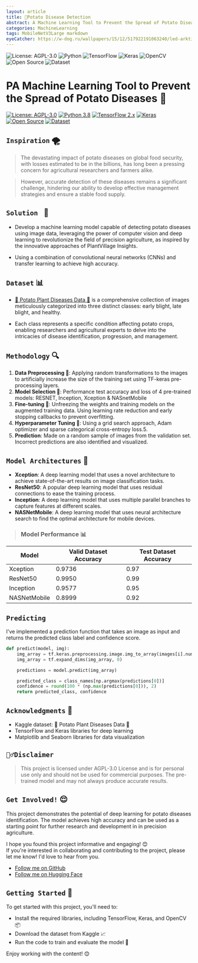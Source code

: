 ```yaml
---
layout: article
title: 🥔Potato Disease Detection
abstract: A Machine Learning Tool to Prevent the Spread of Potato Diseases
categories: MachineLearning
tags: MobileNetV3Large markdown
eyeCatcher: https://w-dog.ru/wallpapers/15/12/517922191063240/led-arktika-toross-zima.jpg
---
```



<div style="text-align: left;">
  
  <a href='https://github.com/PhuongFX/ButterFlySpace/blob/main/LICENSE'><img style='display: inline-block; margin: 0; padding: 0;' src='https://img.shields.io/badge/License-AGPL%203.0-blue.svg' alt='License: AGPL-3.0'></a>
  <a href='https://www.python.org/'><img style='display: inline-block; margin: 0; padding: 0;' src='https://img.shields.io/badge/Python-3.x-blue' alt='Python'></a>
  <a href='https://www.tensorflow.org/'><img style='display: inline-block; margin: 0; padding: 0;' src='https://img.shields.io/badge/TensorFlow-2.x-orange' alt='TensorFlow'></a>
  <a href='https://keras.io/'><img style='display: inline-block; margin: 0; padding: 0;' src='https://img.shields.io/badge/Keras-2.x-green' alt='Keras'></a>
  <a href='https://opencv.org/'><img style='display: inline-block; margin: 0; padding: 0;' src='https://img.shields.io/badge/OpenCV-4.x-red' alt='OpenCV'></a>
  <a href='https://github.com/PhuongFX/ButterFlySpace'><img style='display: inline-block; margin: 0; padding: 0;' src='https://img.shields.io/badge/Open%20Source-%E2%9D%A4-green.svg' alt='Open Source'></a>
  <a href='https://www.kaggle.com/datasets/gpiosenka/butterfly-images40-species'><img style='display: inline-block; margin: 0; padding: 0;' src='https://img.shields.io/badge/Dataset-📊-red.svg' alt='Dataset'></a>
  
</div>
        
**PA Machine Learning Tool to Prevent the Spread of Potato Diseases 🥔**
=====================================================



[![License: AGPL-3.0](https://img.shields.io/badge/License-AGPL%203.0-blue.svg)](https://github.com/PhuongFX/ButterFlySpace/blob/main/LICENSE)
[![Python 3.8](https://img.shields.io/badge/python-3.8-blue.svg)](https://www.python.org/downloads/release/python-380/)
[![TensorFlow 2.x](https://img.shields.io/badge/TensorFlow-2.x-orange.svg)](https://www.tensorflow.org/)
[![Keras](https://img.shields.io/badge/Keras-2.x-red.svg)](https://keras.io/)
[![Open Source](https://img.shields.io/badge/Open%20Source-%E2%9D%A4-green.svg)](https://github.com/PhuongFX/Potato)
[![Dataset](https://img.shields.io/badge/Dataset-Potato%20Plant%20Diseases-gr.svg)](https://www.kaggle.com/hafiznouman786/potato-plant-diseases-data)


## `Inspiration` 🌪️


> The devastating impact of potato diseases on global food security, with losses estimated to be in the billions, has long been a pressing concern for agricultural researchers and farmers alike.

> However, accurate detection of these diseases remains a significant challenge, hindering our ability to develop effective management strategies and ensure a stable food supply.


## `Solution ` 🌱

* Develop a machine learning model capable of detecting potato diseases using image data, leveraging the power of computer vision and deep learning to revolutionize the field of precision agriculture, as inspired by the innovative approaches of PlantVillage Insights.

* Using a combination of convolutional neural networks (CNNs) and transfer learning to achieve high accuracy.


## `Dataset` 📊

* [🌱 Potato Plant Diseases Data 🍂](https://www.kaggle.com/hafiznouman786/potato-plant-diseases-data) is a comprehensive collection of images meticulously categorized into three distinct classes: early blight, late blight, and healthy. 

* Each class represents a specific condition affecting potato crops, enabling researchers and agricultural experts to delve into the intricacies of disease identification, progression, and management.


## `Methodology` 🔍

1. **Data Preprocessing 🔄**: Applying random transformations to the images to artificially increase the size of the training set using TF-keras pre-processing layers.
2. **Model Selection 🤔**: Performance test accuracy and loss of 4 pre-trained models: RESNET, Inception, Xception & NASnetMobile 
3. **Fine-tuning 🔩**: Unfreezing the weights and training models on the augmented training data. Using learning rate reduction and early stopping callbacks to prevent overfitting.
4. **Hyperparameter Tuning 🔧**: Using a grid search approach, Adam optimizer and sparse categorical cross-entropy loss.5.
5. **Prediction**: Made on a random sample of images from the validation set. Incorrect predictions are also identified and visualized.



## `Model Architectures` 🤖

* **Xception**: A deep learning model that uses a novel architecture to achieve state-of-the-art results on image classification tasks.
* **ResNet50**: A popular deep learning model that uses residual connections to ease the training process.
* **Inception**: A deep learning model that uses multiple parallel branches to capture features at different scales.
* **NASNetMobile**: A deep learning model that uses neural architecture search to find the optimal architecture for mobile devices.


> ### Model Performance 📊 

| Model | Valid Dataset Accuracy | Test Dataset Accuracy |
| --- | --- | --- |
| Xception | 0.9736 | 0.97 |
| ResNet50 | 0.9950 | 0.99 |
| Inception | 0.9577 | 0.95 |
| NASNetMobile | 0.8999 | 0.92 |

## `Predicting`

I've implemented a prediction function that takes an image as input and returns the predicted class label and confidence score.
```python
def predict(model, img):
    img_array = tf.keras.preprocessing.image.img_to_array(images[i].numpy())
    img_array = tf.expand_dims(img_array, 0)

    predictions = model.predict(img_array)

    predicted_class = class_names[np.argmax(predictions[0])]
    confidence = round(100 * (np.max(predictions[0])), 2)
    return predicted_class, confidence
```

## `Acknowledgments` 🙏

* Kaggle dataset: 🌱 Potato Plant Diseases Data 🍂
* TensorFlow and Keras libraries for deep learning
* Matplotlib and Seaborn libraries for data visualization

## `🙅‍♂️Disclaimer`

> This project is licensed under AGPL-3.0 License and is for personal use only and should not be used for commercial purposes.
The pre-trained model and may not always produce accurate results.

## `Get Involved!` 😌
This project demonstrates the potential of deep learning for potato diseases identification. 
The model achieves high accuracy and can be used as a starting point for further research and development in in precision agriculture.


I hope you found this project informative and engaging! 😊  
If you're interested in collaborating and contributing to the project, please let me know! I'd love to hear from you.
* [Follow me on GitHub](https://github.com/PhuongFX)
* [Follow me on Hugging Face](https://huggingface.co/PhuongFX)


## `Getting Started` 🚀

To get started with this project, you'll need to:

* Install the required libraries, including TensorFlow, Keras, and OpenCV 📦
* Download the dataset from Kaggle 📈
* Run the code to train and evaluate the model 🤖

Enjoy working with the content! 😊
